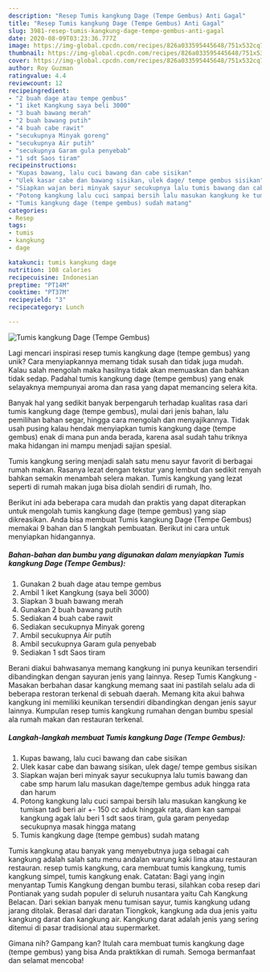 ```yaml
---
description: "Resep Tumis kangkung Dage (Tempe Gembus) Anti Gagal"
title: "Resep Tumis kangkung Dage (Tempe Gembus) Anti Gagal"
slug: 3981-resep-tumis-kangkung-dage-tempe-gembus-anti-gagal
date: 2020-08-09T03:23:36.777Z
image: https://img-global.cpcdn.com/recipes/826a033595445648/751x532cq70/tumis-kangkung-dage-tempe-gembus-foto-resep-utama.jpg
thumbnail: https://img-global.cpcdn.com/recipes/826a033595445648/751x532cq70/tumis-kangkung-dage-tempe-gembus-foto-resep-utama.jpg
cover: https://img-global.cpcdn.com/recipes/826a033595445648/751x532cq70/tumis-kangkung-dage-tempe-gembus-foto-resep-utama.jpg
author: Roy Guzman
ratingvalue: 4.4
reviewcount: 12
recipeingredient:
- "2 buah dage atau tempe gembus"
- "1 iket Kangkung saya beli 3000"
- "3 buah bawang merah"
- "2 buah bawang putih"
- "4 buah cabe rawit"
- "secukupnya Minyak goreng"
- "secukupnya Air putih"
- "secukupnya Garam gula penyebab"
- "1 sdt Saos tiram"
recipeinstructions:
- "Kupas bawang, lalu cuci bawang dan cabe sisikan"
- "Ulek kasar cabe dan bawang sisikan, ulek dage/ tempe gembus sisikan"
- "Siapkan wajan beri minyak sayur secukupnya lalu tumis bawang dan cabe smp harum lalu masukan dage/tempe gembus aduk hingga rata dan harum"
- "Potong kangkung lalu cuci sampai bersih lalu masukan kangkung ke tumisan tadi beri air +- 150 cc aduk hinggak rata, diam kan sampai kangkung agak lalu beri 1 sdt saos tiram, gula garam penyedap secukupnya masak hingga matang"
- "Tumis kangkung dage (tempe gembus) sudah matang"
categories:
- Resep
tags:
- tumis
- kangkung
- dage

katakunci: tumis kangkung dage 
nutrition: 108 calories
recipecuisine: Indonesian
preptime: "PT14M"
cooktime: "PT37M"
recipeyield: "3"
recipecategory: Lunch

---
```



![Tumis kangkung Dage (Tempe Gembus)](https://img-global.cpcdn.com/recipes/826a033595445648/751x532cq70/tumis-kangkung-dage-tempe-gembus-foto-resep-utama.jpg)

Lagi mencari inspirasi resep tumis kangkung dage (tempe gembus) yang unik? Cara menyiapkannya memang tidak susah dan tidak juga mudah. Kalau salah mengolah maka hasilnya tidak akan memuaskan dan bahkan tidak sedap. Padahal tumis kangkung dage (tempe gembus) yang enak selayaknya mempunyai aroma dan rasa yang dapat memancing selera kita.

Banyak hal yang sedikit banyak berpengaruh terhadap kualitas rasa dari tumis kangkung dage (tempe gembus), mulai dari jenis bahan, lalu pemilihan bahan segar, hingga cara mengolah dan menyajikannya. Tidak usah pusing kalau hendak menyiapkan tumis kangkung dage (tempe gembus) enak di mana pun anda berada, karena asal sudah tahu triknya maka hidangan ini mampu menjadi sajian spesial.

Tumis kangkung sering menjadi salah satu menu sayur favorit di berbagai rumah makan. Rasanya lezat dengan tekstur yang lembut dan sedikit renyah bahkan semakin menambah selera makan. Tumis kangkung yang lezat seperti di rumah makan juga bisa diolah sendiri di rumah, lho.


Berikut ini ada beberapa cara mudah dan praktis yang dapat diterapkan untuk mengolah tumis kangkung dage (tempe gembus) yang siap dikreasikan. Anda bisa membuat Tumis kangkung Dage (Tempe Gembus) memakai 9 bahan dan 5 langkah pembuatan. Berikut ini cara untuk menyiapkan hidangannya.

<!--inarticleads1-->

##### Bahan-bahan dan bumbu yang digunakan dalam menyiapkan Tumis kangkung Dage (Tempe Gembus):

1. Gunakan 2 buah dage atau tempe gembus
1. Ambil 1 iket Kangkung (saya beli 3000)
1. Siapkan 3 buah bawang merah
1. Gunakan 2 buah bawang putih
1. Sediakan 4 buah cabe rawit
1. Sediakan secukupnya Minyak goreng
1. Ambil secukupnya Air putih
1. Ambil secukupnya Garam gula penyebab
1. Sediakan 1 sdt Saos tiram


Berani diakui bahwasanya memang kangkung ini punya keunikan tersendiri dibandingkan dengan sayuran jenis yang lainnya. Resep Tumis Kangkung - Masakan berbahan dasar kangkung memang saat ini pastilah selalu ada di beberapa restoran terkenal di sebuah daerah. Memang kita akui bahwa kangkung ini memiliki keunikan tersendiri dibandingkan dengan jenis sayur lainnya. Kumpulan resep tumis kangkung rumahan dengan bumbu spesial ala rumah makan dan restauran terkenal. 

<!--inarticleads2-->

##### Langkah-langkah membuat Tumis kangkung Dage (Tempe Gembus):

1. Kupas bawang, lalu cuci bawang dan cabe sisikan
1. Ulek kasar cabe dan bawang sisikan, ulek dage/ tempe gembus sisikan
1. Siapkan wajan beri minyak sayur secukupnya lalu tumis bawang dan cabe smp harum lalu masukan dage/tempe gembus aduk hingga rata dan harum
1. Potong kangkung lalu cuci sampai bersih lalu masukan kangkung ke tumisan tadi beri air +- 150 cc aduk hinggak rata, diam kan sampai kangkung agak lalu beri 1 sdt saos tiram, gula garam penyedap secukupnya masak hingga matang
1. Tumis kangkung dage (tempe gembus) sudah matang


Tumis kangkung atau banyak yang menyebutnya juga sebagai cah kangkung adalah salah satu menu andalan warung kaki lima atau restauran restauran. resep tumis kangkung, cara membuat tumis kangkung, tumis kangkung simpel, tumis kangkung enak. Catatan: Bagi yang ingin menyantap Tumis Kangkung dengan bumbu terasi, silahkan coba resep dari Pontianak yang sudah populer di seluruh nusantara yaitu Cah Kangkung Belacan. Dari sekian banyak menu tumisan sayur, tumis kangkung udang jarang ditolak. Berasal dari daratan Tiongkok, kangkung ada dua jenis yaitu kangkung darat dan kangkung air. Kangkung darat adalah jenis yang sering ditemui di pasar tradisional atau supermarket. 

Gimana nih? Gampang kan? Itulah cara membuat tumis kangkung dage (tempe gembus) yang bisa Anda praktikkan di rumah. Semoga bermanfaat dan selamat mencoba!
